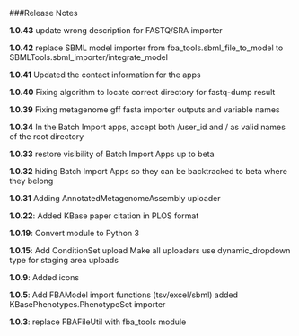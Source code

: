 ###Release Notes

**1.0.43**
update wrong description for FASTQ/SRA importer

**1.0.42**
replace SBML model importer from fba_tools.sbml_file_to_model to SBMLTools.sbml_importer/integrate_model

**1.0.41**
Updated the contact information for the apps

**1.0.40**
Fixing algorithm to locate correct directory for fastq-dump result

**1.0.39**
Fixing metagenome gff fasta importer outputs and variable names

**1.0.34**
In the Batch Import apps, accept both /user_id and / as valid names of the root directory

**1.0.33**
restore visibility of Batch Import Apps up to beta

**1.0.32**
hiding Batch Import Apps so they can be backtracked to beta where they belong

**1.0.31**
Adding AnnotatedMetagenomeAssembly uploader

**1.0.22**:
Added KBase paper citation in PLOS format

**1.0.19**:
Convert  module to Python 3

**1.0.15**:
Add ConditionSet upload
Make all uploaders use dynamic_dropdown type for staging area uploads

**1.0.9**:
Added icons

**1.0.5**:
Add FBAModel import functions (tsv/excel/sbml)
added KBasePhenotypes.PhenotypeSet importer

**1.0.3**:
replace FBAFileUtil with fba_tools module

